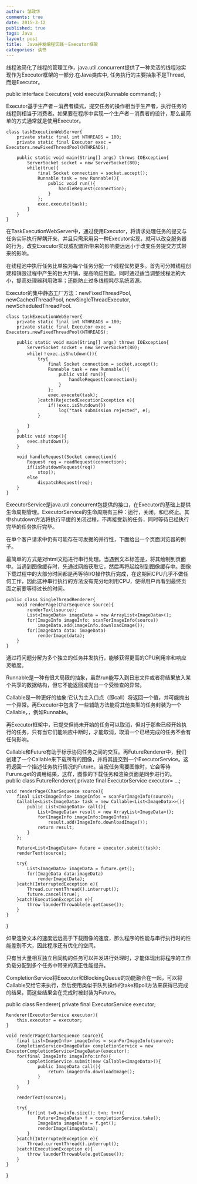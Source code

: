 ```yaml
---
author: 邹政华
comments: true
date: 2015-3-12
published: true 
tags: Java
layout: post
title:  Java并发编程实践－Executor框架
categories: 读书 
---
```



线程池简化了线程的管理工作，java.util.concurrent提供了一种灵活的线程池实现作为Executor框架的一部分.在Java类库中, 任务执行的主要抽象不是Thread, 而是Executor。

public interface Executors{
	void execute(Runnable command);
}

Executor基于生产者－消费者模式，提交任务的操作相当于生产者，执行任务的线程则相当于消费者。如果要在程序中实现一个生产者－消费者的设计，那么最简单的方式通常就是使用Executor。

	class taskExecutionWebServer{
		private static final int NTHREADS = 100;
		private static final Executor exec =  Executors.newFixedThreadPool(NTHREADS);

		public static void main(String[] args) throws IOException{
			ServerSocket socket = new ServerSocket(80);
			while(true){
				final Socket connection = socket.accept();
				Runnable task = new Runnable(){
					public void run(){
						handleRequest(connection);
					}
				};
				exec.execute(task);
			}
		}
	}

在TaskExecutionWebServer中，通过使用Executor，将请求处理任务的提交与任务实际执行解耦开来，并且只需采用另一种Executor实现，就可以改变服务器的行为。改变Executor实现或配置所带来的影响要远远小于改变任务提交方式带来的影响。

在线程池中执行任务比单独为每个任务分配一个线程优势更多。首先可分摊线程创建和销毁过程中产生的巨大开销，提高响应性能。同时通过适当调整线程池的大小，提高处理器利用效率；还能防止过多线程耗尽系统资源。

Executor的集中静态工厂方法：newFixedThreadPool, newCachedThreadPool, newSingleThreadExecutor, newScheduledThreadPool.



	class taskExecutionWebServer{
		private static final int NTHREADS = 100;
		private static final Executor exec =  Executors.newFixedThreadPool(NTHREADS);

		public static void main(String[] args) throws IOException{
			ServerSocket socket = new ServerSocket(80);
			while(！exec.isShutdown()){
				try{
					final Socket connection = socket.accept();
					Runnable task = new Runnable(){
						public void run(){
							handleRequest(connection);
						}
					};
					exec.execute(task);
				}catch(RejectedExecutionException e){
					if(!exec.isShutdown())
						log("task submission rejected", e);
				}
				
			}
		}
		public void stop(){
			exec.shutdown();
		}

		void handleRequest(Socket connection){
			Request req = readRequest(connection);
			if(isShutdownRequest(req))
				stop();
			else
				dispatchRequest(req);
		}
	}


ExecutorService是java.util.concurrent包提供的接口，在Executor的基础上提供生命周期管理。ExecutorService的生命周期有三种：运行，关闭，和已终止。其中shutdown方法将执行平缓的关闭过程，不再接受新的任务，同时等待已经执行完毕的任务执行完毕。

在单个客户请求中仍有可能存在可发掘的并行性，下面给出一个页面浏览器的例子。

最简单的方式是对html文档进行串行处理。当遇到文本标签是，将其绘制到页面中。当遇到图像缓存时，先通过网络获取它，然后再将起绘制到图像缓存中。图像下载过程中的大部分时间都是再等待I/O操作执行完成，在这期间CPU几乎不做任何工作，因此这种串行执行的方法没有充分地利用CPU，使得用户再看到最终页面之前要等待过长的时间。

	public class SingleThreadRenderer{
		void renderPage(CharSequence source){
			renderText(source);
			List<ImageData> imageData = new ArrayList<ImageData>();
			for(ImageInfo imageInfo: scanForImageInfo(source))
				imageData.add(imageInfo.downloadImage());
			for(ImageData data: imageData)
				renderImage(data);
		}
	}

通过将问题分解为多个独立的任务并发执行，能够获得更高的CPU利用率和响应灵敏度。

Runnable是一种有很大局限的抽象，虽然run能写入到日志文件或者将结果放入某个共享的数据结构，但它不能返回或抛出一个受检查的异常。

Callable是一种更好的抽象:它认为主入口点（即call）将返回一个值，并可能抛出一个异常。再Executor中包含了一些辅助方法能将其他类型的任务封装为一个Callable，，例如Runnable。

再Executor框架中，已提交但尚未开始的任务可以取消，但对于那些已经开始执行的任务，只有当它们能响应中断时，才能取消，取消一个已经完成的任务不会有任何影响。

Callable和Future有助于标示协同任务之间的交互。再FutureRenderer中，我们创建了一个Callable来下载所有的图像，并将其提交到一个ExecutorService。这将返回一个描述任务执行情况的Future。当祝任务需要图像时，它会等待Furure.get的调用结果，这样，图像的下载任务和渲染页面是同步进行的。
public class FutureRenderer{
	private final ExecutorService executor= ...;

	void renderPage(CharSequence source){
		final List<ImageInfo> imageInfos = scanForImageInfo(source);
		Callable<List<ImageData> task = new Callable<List<ImageData>>(){
			public List<ImageData> call(){
				List<ImageData> result = new ArrayList<ImageData>();
				for(ImageInfo imageInfo:ImageInfos)
					result.add(ImageInfo.downloadImage());
				return result;
			}
		};

		Future<List<ImageData>> future = executor.submit(task);
		renderText(source);

		try{
			List<ImageData> imageData = future.get();
			for(ImageData data:imageData)
				renderImage(Data);
		}catch(InterruptedException e){
			Thread.currentThread().interrupt();
			future.cancel(true);
		}catch(ExecutionException e){
			throw launderThrowable(e.getCause());
		}
	}
}

如果渲染文本的速度远远高于下载图像的速度，那么程序的性能与串行执行时的性能差别不大，因此程序还有优化的空间。

只有当大量相互独立且同构的任务可以并发进行处理时，才能体现出将程序的工作负载分配到多个任务中带来的真正性能提升。

CompletionService将Executor和BlockingQueue的功能融合在一起，可以将Callable交给它来执行，然后使用类似于队列操作的take和poll方法来获得已完成的结果，而这些结果会在完成时被封装为Future。


public class Renderer{
	private final ExecutorService executor;

	Renderer(ExecutorService executor){
		this.executor = executor;
	}

	void renderPage(CharSequence source){
		final List<ImageInfo> imageInfos = scanForImageInfo(source);
		CompletionService<ImageData> completionService = new ExecutorCompletionService<ImageData>(executor);
		for(final ImageInfo imageInfo:info){
			completionService.submit(new Callable<ImageData>(){
				public ImageData call(){
					return imageInfo.downloadImage();
				}
			}
		}

		renderText(source);

		try{
			for(int t=0,n=info.size(); t<n; t++){
				Future<ImageData> f = completionService.take();
				ImageData imageData = f.get();
				renderImage(imageData);
			}
		}catch(InterruptedException e){
			Thread.currentThread().interrupt();
		}catch(ExecutionException e){
			throw launderThrowable(e.getCause());
		}
	}
}



